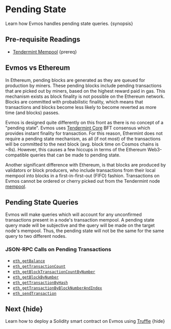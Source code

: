 <!--
order: 5
-->

# Pending State

Learn how Evmos handles pending state queries. {synopsis}

## Pre-requisite Readings

- [Tendermint Mempool](https://docs.tendermint.com/master/tendermint-core/mempool.htm) {prereq}

## Evmos vs Ethereum

In Ethereum, pending blocks are generated as they are queued for production by miners. These pending
blocks include pending transactions that are picked out by miners, based on the highest reward paid
in gas. This mechanism exists as block finality is not possible on the Ethereum network. Blocks are
committed with probabilistic finality, which means that transactions and blocks become less likely
to become reverted as more time (and blocks) passes.

Evmos is designed quite differently on this front as there is no concept of a "pending state".
Evmos uses [Tendermint Core](https://docs.tendermint.com/) BFT consensus which provides instant
finality for transaction. For this reason, Ethermint does not require a pending state mechanism, as
all (if not most) of the transactions will be committed to the next block (avg. block time on Cosmos chains is ~8s). However, this causes a
few hiccups in terms of the Ethereum Web3-compatible queries that can be made to pending state.

Another significant difference with Ethereum, is that blocks are produced by validators or block producers, who include transactions from their local mempool into blocks in a
first-in-first-out (FIFO) fashion. Transactions on Evmos cannot be ordered or cherry picked out from the Tendermint node [mempool](https://docs.tendermint.com/master/tendermint-core/mempool.html#transaction-ordering).

## Pending State Queries

Evmos will make queries which will account for any unconfirmed transactions present in a node's
transaction mempool. A pending state query made will be subjective and the query will be made on the
target node's mempool. Thus, the pending state will not be the same for the same query to two
different nodes.

### JSON-RPC Calls on Pending Transactions

- [`eth_getBalance`](./../api/json-rpc/endpoints.md#eth_getbalance)
- [`eth_getTransactionCount`](./../api/json-rpc/endpoints.md#eth-gettransactioncount)
- [`eth_getBlockTransactionCountByNumber`](./../api/json-rpc/endpoints.md#eth-getblocktransactioncountbynumber)
- [`eth_getBlockByNumber`](./../api/json-rpc/endpoints.md#eth-getblockbynumber)
- [`eth_getTransactionByHash`](./../api/json-rpc/endpoints.md#eth-gettransactionbyhash)
- [`eth_getTransactionByBlockNumberAndIndex`](./../api/json-rpc/endpoints.html#eth-gettransactionbyblockhashandindex)
- [`eth_sendTransaction`](./../api/json-rpc/endpoints.md#eth-sendtransaction)

## Next {hide}

Learn how to deploy a Solidity smart contract on Evmos using [Truffle](./../guides/truffle.md) {hide}
